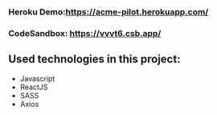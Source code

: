 
### Heroku Demo:https://acme-pilot.herokuapp.com/ 

### CodeSandbox: https://vvvt6.csb.app/

## Used technologies in this project: 
- Javascript
- ReactJS
- SASS
- Axios
